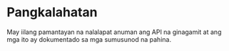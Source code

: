 # Pangkalahatan

May iilang pamantayan na nalalapat anuman ang API na ginagamit at ang mga ito ay dokumentado sa mga sumusunod na pahina.

